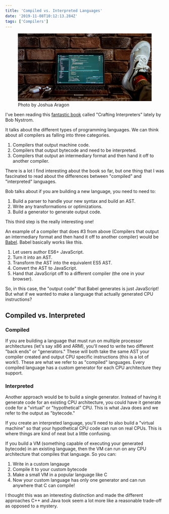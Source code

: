 ```yaml
---
title: 'Compiled vs. Interpreted Languages'
date: '2019-11-08T10:12:13.284Z'
tags: ['Compilers']
---
```


<figure>
    <img src="/img/code.png" alt="Code on a computer screen" />
    <figcaption>Photo by Joshua Aragon</figcaption>
</figure>

I've been reading this [fantastic book](http://craftinginterpreters.com/) called "Crafting Interpreters" lately by Bob Nystrom.

It talks about the different types of programming languages. We can think about all compilers as falling into three categories.

1. Compilers that output machine code.
2. Compilers that output bytecode and need to be interpreted.
3. Compilers that output an intermediary format and then hand it off to another compiler.

<!-- excerpt -->

There is a lot I find interesting about the book so far, but one thing that I was fascinated to read about the differences between "compiled" and "interpreted" languages.

Bob talks about if you are building a new language, you need to need to:

1. Build a parser to handle your new syntax and build an AST.
2. Write any transformations or optimizations.
3. Build a generator to generate output code.

This third step is the really interesting one!

An example of a compiler that does #3 from above (Compilers that output an intermediary format and then hand it off to another compiler) would be [Babel](https://babeljs.io/). Babel basically works like this.

1. Let users author ES6+ JavaScript.
2. Turn it into an AST.
3. Transform the AST into the equivalent ES5 AST.
4. Convert the AST to JavaScript.
5. Hand that JavaScript off to a different compiler (the one in your browser).

So, in this case, the "output code" that Babel generates is just JavaScript! But what if we wanted to make a language that actually generated CPU instructions?

## Compiled vs. Interpreted

### Compiled

If you are building a language that must run on multiple processor architectures (let's say x86 and ARM), you'll need to write two different "back ends" or "generators." These will both take the same AST your compiler created and output CPU specific instructions (this is a lot of work!). These are what we refer to as "compiled" languages. Every compiled language has a custom generator for each CPU architecture they support.

### Interpreted

Another approach would be to build a single generator. Instead of having it generate code for an existing CPU architecture, you could have it generate code for a "virtual" or "hypothetical" CPU. This is what Java does and we refer to the output as "bytecode."

If you create an interpreted language, you'll need to also build a "virtual machine" so that your hypothetical CPU code can run on real CPUs. This is where things are kind of neat but a little confusing.

If you build a VM (something capable of executing your generated bytecode) in an existing language, then the VM can run on any CPU architecture that compiles that language. So you can:

1. Write in a custom langauge
2. Compile it to your custom bytecode
3. Make a small VM in a popular language like C
4. Now your custom language has only one generator and can run anywhere that C can compile!

I thought this was an interesting distinction and made the different approaches C++ and Java took seem a lot more like a reasonable trade-off as opposed to a mystery.
